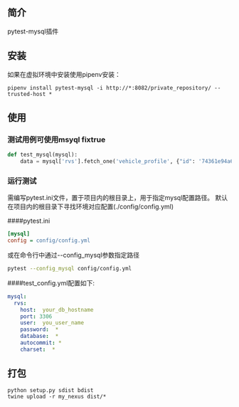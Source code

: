 ## 简介
pytest-mysql插件
## 安装

如果在虚拟环境中安装使用pipenv安装：

`pipenv install pytest-mysql -i http://*:8082/private_repository/ --trusted-host *`

## 使用
### 测试用例可使用msyql fixtrue

```python
def test_mysql(mysql):
    data = mysql['rvs'].fetch_one('vehicle_profile', {"id": '74361e94a61846e2a690d2e2a9bf591d'})
```
### 运行测试
需编写pytest.ini文件，置于项目内的根目录上，用于指定mysql配置路径。
默认在项目内的根目录下寻找环境对应配置(./config/config.yml)

####pytest.ini
```ini
[mysql]
config = config/config.yml
```
或在命令行中通过--config_mysql参数指定路径
```bash
pytest --config_mysql config/config.yml
```
####test_config.yml配置如下:
```yaml
mysql:
  rvs:
    host:  your_db_hostname
    port: 3306
    user:  you_user_name
    password:  *
    database:  *
    autocommit: *
    charset:  *
```
## 打包
`python setup.py sdist bdist`  
`twine upload -r my_nexus dist/*`
